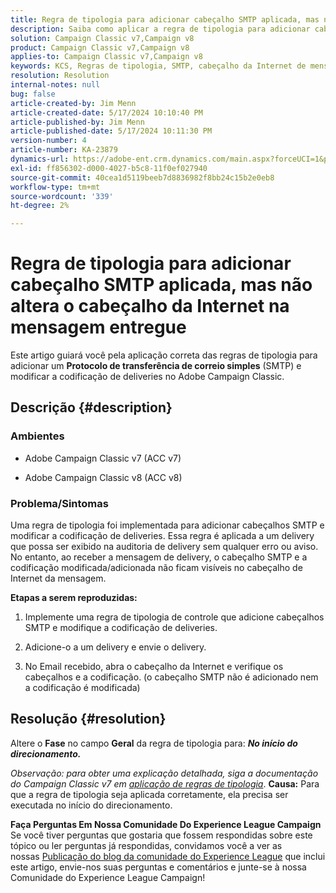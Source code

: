 ```yaml
---
title: Regra de tipologia para adicionar cabeçalho SMTP aplicada, mas não altera o cabeçalho da Internet na mensagem entregue
description: Saiba como aplicar a regra de tipologia para adicionar cabeçalho SMTP e modificar a codificação de deliveries no Adobe Campaign Classic.
solution: Campaign Classic v7,Campaign v8
product: Campaign Classic v7,Campaign v8
applies-to: Campaign Classic v7,Campaign v8
keywords: KCS, Regras de tipologia, SMTP, cabeçalho da Internet de mensagem, ACC v7, ACC v8, Adobe Campaign Classic v7, Adobe Campaign Classic v8, Solução de problemas
resolution: Resolution
internal-notes: null
bug: false
article-created-by: Jim Menn
article-created-date: 5/17/2024 10:10:40 PM
article-published-by: Jim Menn
article-published-date: 5/17/2024 10:11:30 PM
version-number: 4
article-number: KA-23879
dynamics-url: https://adobe-ent.crm.dynamics.com/main.aspx?forceUCI=1&pagetype=entityrecord&etn=knowledgearticle&id=40fa474a-9a14-ef11-9f8a-6045bd006268
exl-id: ff856302-d000-4027-b5c8-11f0ef027940
source-git-commit: 40cea1d5119beeb7d8836982f8bb24c15b2e0eb8
workflow-type: tm+mt
source-wordcount: '339'
ht-degree: 2%

---
```


# Regra de tipologia para adicionar cabeçalho SMTP aplicada, mas não altera o cabeçalho da Internet na mensagem entregue


Este artigo guiará você pela aplicação correta das regras de tipologia para adicionar um <b>Protocolo de transferência de correio simples</b> (SMTP) e modificar a codificação de deliveries no Adobe Campaign Classic.

## Descrição {#description}


### <b>Ambientes</b>

- Adobe Campaign Classic v7 (ACC v7)


- Adobe Campaign Classic v8 (ACC v8)




### <b>Problema/Sintomas</b>

Uma regra de tipologia foi implementada para adicionar cabeçalhos SMTP e modificar a codificação de deliveries. Essa regra é aplicada a um delivery que possa ser exibido na auditoria de delivery sem qualquer erro ou aviso. No entanto, ao receber a mensagem de delivery, o cabeçalho SMTP e a codificação modificada/adicionada não ficam visíveis no cabeçalho de Internet da mensagem.

<b>Etapas a serem reproduzidas:</b>

1. Implemente uma regra de tipologia de controle que adicione cabeçalhos SMTP e modifique a codificação de deliveries.


2. Adicione-o a um delivery e envie o delivery.


3. No Email recebido, abra o cabeçalho da Internet e verifique os cabeçalhos e a codificação. (o cabeçalho SMTP não é adicionado nem a codificação é modificada)



## Resolução {#resolution}


Altere o <b>Fase</b> no campo <b>Geral</b> da regra de tipologia para: <b>*No início do direcionamento.</b>*

*Observação: para obter uma explicação detalhada, siga a documentação do Campaign Classic v7 em [aplicação de regras de tipologia](https://experienceleague.adobe.com/docs/campaign-classic/using/orchestrating-campaigns/campaign-optimization/control-rules.html)*.
<b>Causa:</b>
Para que a regra de tipologia seja aplicada corretamente, ela precisa ser executada no início do direcionamento.


<b>Faça Perguntas Em Nossa Comunidade Do Experience League Campaign</b>
Se você tiver perguntas que gostaria que fossem respondidas sobre este tópico ou ler perguntas já respondidas, convidamos você a ver as nossas [Publicação do blog da comunidade do Experience League](https://experienceleaguecommunities.adobe.com/t5/adobe-campaign-classic-blogs/introducing-top-kcs-articles-curated-for-your-troubleshooting/bc-p/672426#M132 "Seguir link") que inclui este artigo, envie-nos suas perguntas e comentários e junte-se à nossa Comunidade do Experience League Campaign!
